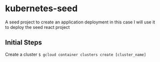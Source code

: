 # kubernetes-seed
A seed project to create an application deployment in this case I will use it to deploy the seed react project

## Initial Steps
Create a cluster
`$ gcloud container clusters create [cluster_name]`